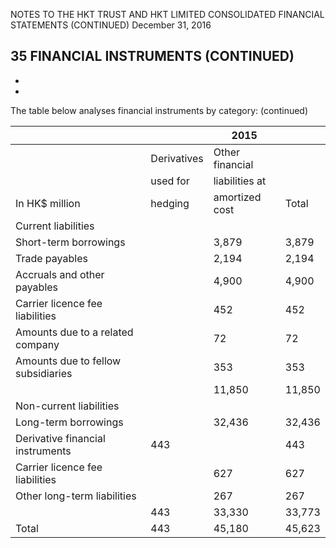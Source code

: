 NOTES TO THE HKT TRUST AND HKT LIMITED CONSOLIDATED FINANCIAL STATEMENTS (CONTINUED) December 31, 2016

## 35 FINANCIAL INSTRUMENTS (CONTINUED)

-

-

The table below analyses financial instruments by category: (continued)

|                                    |             | 2015            |        |
|------------------------------------|-------------|-----------------|--------|
|                                    | Derivatives | Other financial |        |
|                                    | used for    | liabilities at  |        |
| In HK\$ million                    | hedging     | amortized cost  | Total  |
| Current liabilities                |             |                 |        |
| Short-term borrowings              |             | 3,879           | 3,879  |
| Trade payables                     |             | 2,194           | 2,194  |
| Accruals and other payables        |             | 4,900           | 4,900  |
| Carrier licence fee liabilities    |             | 452             | 452    |
| Amounts due to a related company   |             | 72              | 72     |
| Amounts due to fellow subsidiaries |             | 353             | 353    |
|                                    |             | 11,850          | 11,850 |
| Non-current liabilities            |             |                 |        |
| Long-term borrowings               |             | 32,436          | 32,436 |
| Derivative financial instruments   | 443         |                 | 443    |
| Carrier licence fee liabilities    |             | 627             | 627    |
| Other long-term liabilities        |             | 267             | 267    |
|                                    | 443         | 33,330          | 33,773 |
| Total                              | 443         | 45,180          | 45,623 |